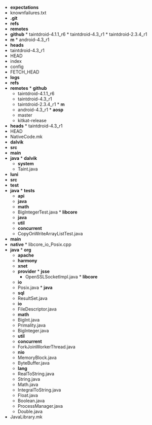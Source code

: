 * **expectations**
 * knownfailures.txt
* **.git**
 * **refs**
  * **remotes**
   * **github**
    * taintdroid-4.1.1_r6
    * taintdroid-4.3_r1
    * taintdroid-2.3.4_r1
   * **m**
    * android-4.3_r1
  * **heads**
   * taintdroid-4.3_r1
 * HEAD
 * index
 * config
 * FETCH_HEAD
 * **logs**
  * **refs**
   * **remotes**
    * **github**
     * taintdroid-4.1.1_r6
     * taintdroid-4.3_r1
     * taintdroid-2.3.4_r1
    * **m**
     * android-4.3_r1
    * **aosp**
     * master
     * kitkat-release
   * **heads**
    * taintdroid-4.3_r1
  * HEAD
* NativeCode.mk
* **dalvik**
 * **src**
  * **main**
   * **java**
    * **dalvik**
     * **system**
      * Taint.java
* **luni**
 * **src**
  * **test**
   * **java**
    * **tests**
     * **api**
      * **java**
       * **math**
        * BigIntegerTest.java
    * **libcore**
     * **java**
      * **util**
       * **concurrent**
        * CopyOnWriteArrayListTest.java
  * **main**
   * **native**
    * libcore_io_Posix.cpp
   * **java**
    * **org**
     * **apache**
      * **harmony**
       * **xnet**
        * **provider**
         * **jsse**
          * OpenSSLSocketImpl.java
    * **libcore**
     * **io**
      * Posix.java
    * **java**
     * **sql**
      * ResultSet.java
     * **io**
      * FileDescriptor.java
     * **math**
      * BigInt.java
      * Primality.java
      * BigInteger.java
     * **util**
      * **concurrent**
       * ForkJoinWorkerThread.java
     * **nio**
      * MemoryBlock.java
      * ByteBuffer.java
     * **lang**
      * RealToString.java
      * String.java
      * Math.java
      * IntegralToString.java
      * Float.java
      * Boolean.java
      * ProcessManager.java
      * Double.java
* JavaLibrary.mk
